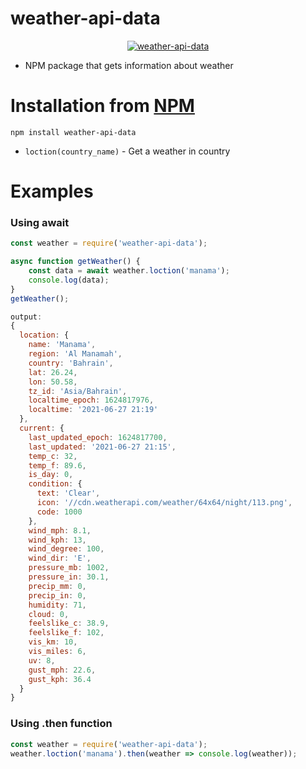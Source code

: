 # weather-api-data

<center>
	<a href="https://www.npmjs.com/package/weather-api-data">
		<img alt="weather-api-data" src="https://nodei.co/npm/weather-api-data.png">
	</a>
</center>

* NPM package that gets information about weather

# Installation from [NPM](https://www.npmjs.com/package/weather-api-data)

```
npm install weather-api-data
```
- `loction(country_name)` - Get a weather in country

# Examples
### Using await
```js
const weather = require('weather-api-data');

async function getWeather() {
    const data = await weather.loction('manama');
    console.log(data);
}
getWeather();

output:
{
  location: {
    name: 'Manama',
    region: 'Al Manamah',
    country: 'Bahrain',
    lat: 26.24,
    lon: 50.58,
    tz_id: 'Asia/Bahrain',
    localtime_epoch: 1624817976,
    localtime: '2021-06-27 21:19'
  },
  current: {
    last_updated_epoch: 1624817700,
    last_updated: '2021-06-27 21:15',
    temp_c: 32,
    temp_f: 89.6,
    is_day: 0,
    condition: {
      text: 'Clear',
      icon: '//cdn.weatherapi.com/weather/64x64/night/113.png',
      code: 1000
    },
    wind_mph: 8.1,
    wind_kph: 13,
    wind_degree: 100,
    wind_dir: 'E',
    pressure_mb: 1002,
    pressure_in: 30.1,
    precip_mm: 0,
    precip_in: 0,
    humidity: 71,
    cloud: 0,
    feelslike_c: 38.9,
    feelslike_f: 102,
    vis_km: 10,
    vis_miles: 6,
    uv: 8,
    gust_mph: 22.6,
    gust_kph: 36.4
  }
}
``` 

### Using .then function

```js
const weather = require('weather-api-data');
weather.loction('manama').then(weather => console.log(weather));
```
